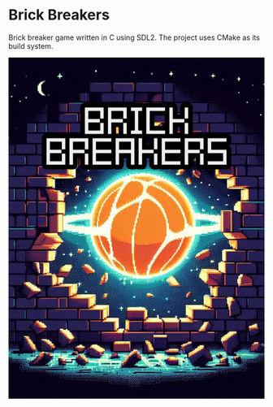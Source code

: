 # Brick Breakers
Brick breaker game written in C using SDL2. The project uses CMake as its build system.

![Brick Breaker Image](resources/Textures/MenuBackground.png)
